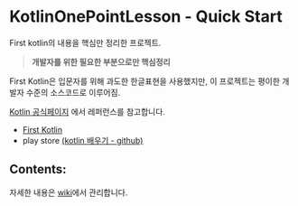 # KotlinOnePointLesson - Quick Start  
First kotlin의 내용을 핵심만 정리한 프로젝트.

> **개발자를 위한 필요한 부분으로만 핵심정리**

First Kotlin은 입문자를 위해 과도한 한글표현을 사용했지만, 이 프로젝트는 평이한 개발자 수준의
소스코드로 이루어짐.

[Kotlin 공식페이지](https://kotlinlang.org/)
에서 레퍼런스를 참고합니다.

- [First Kotlin](https://github.com/VintageAppMaker/FirstKotlin)
- play store [(kotlin 배우기 - github)](https://play.google.com/store/apps/details?id=com.psw.appbook.kotlin&hl=ko)


Contents:
---------

자세한 내용은 [wiki](https://github.com/VintageAppMaker/KotlinOnepointLesson/wiki)에서 관리합니다. 
